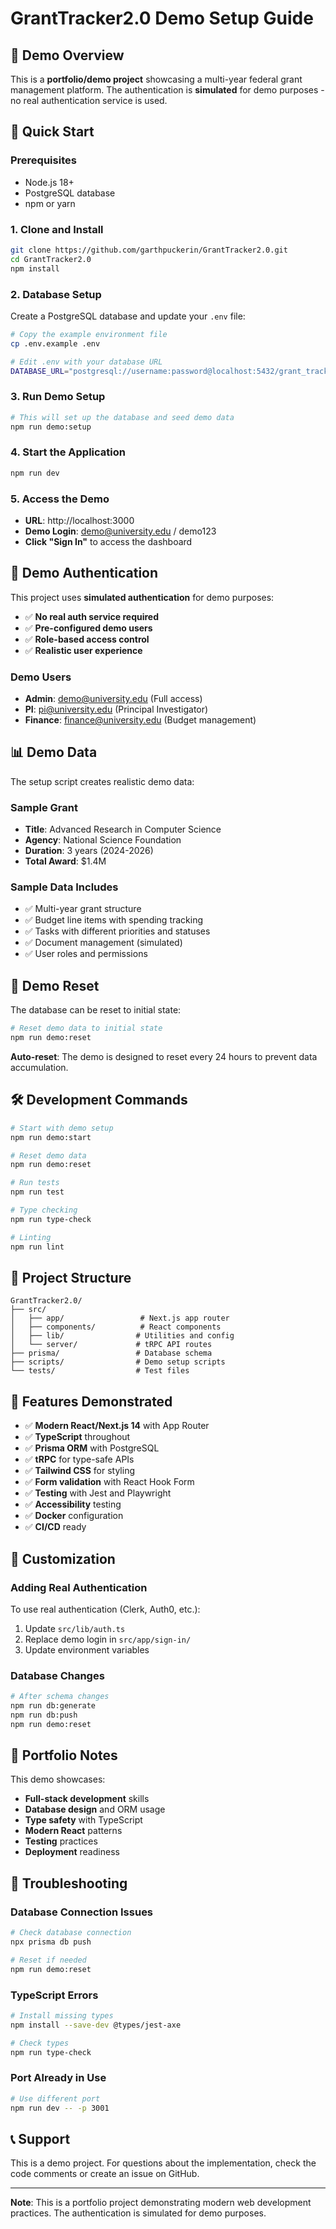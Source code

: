 # GrantTracker2.0 Demo Setup Guide

## 🎯 Demo Overview

This is a **portfolio/demo project** showcasing a multi-year federal grant management platform. The authentication is **simulated** for demo purposes - no real authentication service is used.

## 🚀 Quick Start

### Prerequisites
- Node.js 18+ 
- PostgreSQL database
- npm or yarn

### 1. Clone and Install
```bash
git clone https://github.com/garthpuckerin/GrantTracker2.0.git
cd GrantTracker2.0
npm install
```

### 2. Database Setup
Create a PostgreSQL database and update your `.env` file:
```bash
# Copy the example environment file
cp .env.example .env

# Edit .env with your database URL
DATABASE_URL="postgresql://username:password@localhost:5432/grant_tracker_demo"
```

### 3. Run Demo Setup
```bash
# This will set up the database and seed demo data
npm run demo:setup
```

### 4. Start the Application
```bash
npm run dev
```

### 5. Access the Demo
- **URL**: http://localhost:3000
- **Demo Login**: demo@university.edu / demo123
- **Click "Sign In"** to access the dashboard

## 🔐 Demo Authentication

This project uses **simulated authentication** for demo purposes:

- ✅ **No real auth service required**
- ✅ **Pre-configured demo users**
- ✅ **Role-based access control**
- ✅ **Realistic user experience**

### Demo Users
- **Admin**: demo@university.edu (Full access)
- **PI**: pi@university.edu (Principal Investigator)
- **Finance**: finance@university.edu (Budget management)

## 📊 Demo Data

The setup script creates realistic demo data:

### Sample Grant
- **Title**: Advanced Research in Computer Science
- **Agency**: National Science Foundation
- **Duration**: 3 years (2024-2026)
- **Total Award**: $1.4M

### Sample Data Includes
- ✅ Multi-year grant structure
- ✅ Budget line items with spending tracking
- ✅ Tasks with different priorities and statuses
- ✅ Document management (simulated)
- ✅ User roles and permissions

## 🔄 Demo Reset

The database can be reset to initial state:

```bash
# Reset demo data to initial state
npm run demo:reset
```

**Auto-reset**: The demo is designed to reset every 24 hours to prevent data accumulation.

## 🛠️ Development Commands

```bash
# Start with demo setup
npm run demo:start

# Reset demo data
npm run demo:reset

# Run tests
npm run test

# Type checking
npm run type-check

# Linting
npm run lint
```

## 📁 Project Structure

```
GrantTracker2.0/
├── src/
│   ├── app/                 # Next.js app router
│   ├── components/          # React components
│   ├── lib/                # Utilities and config
│   └── server/             # tRPC API routes
├── prisma/                 # Database schema
├── scripts/                # Demo setup scripts
└── tests/                  # Test files
```

## 🎨 Features Demonstrated

- ✅ **Modern React/Next.js 14** with App Router
- ✅ **TypeScript** throughout
- ✅ **Prisma ORM** with PostgreSQL
- ✅ **tRPC** for type-safe APIs
- ✅ **Tailwind CSS** for styling
- ✅ **Form validation** with React Hook Form
- ✅ **Testing** with Jest and Playwright
- ✅ **Accessibility** testing
- ✅ **Docker** configuration
- ✅ **CI/CD** ready

## 🔧 Customization

### Adding Real Authentication
To use real authentication (Clerk, Auth0, etc.):

1. Update `src/lib/auth.ts`
2. Replace demo login in `src/app/sign-in/`
3. Update environment variables

### Database Changes
```bash
# After schema changes
npm run db:generate
npm run db:push
npm run demo:reset
```

## 📝 Portfolio Notes

This demo showcases:
- **Full-stack development** skills
- **Database design** and ORM usage
- **Type safety** with TypeScript
- **Modern React** patterns
- **Testing** practices
- **Deployment** readiness

## 🐛 Troubleshooting

### Database Connection Issues
```bash
# Check database connection
npx prisma db push

# Reset if needed
npm run demo:reset
```

### TypeScript Errors
```bash
# Install missing types
npm install --save-dev @types/jest-axe

# Check types
npm run type-check
```

### Port Already in Use
```bash
# Use different port
npm run dev -- -p 3001
```

## 📞 Support

This is a demo project. For questions about the implementation, check the code comments or create an issue on GitHub.

---

**Note**: This is a portfolio project demonstrating modern web development practices. The authentication is simulated for demo purposes. 